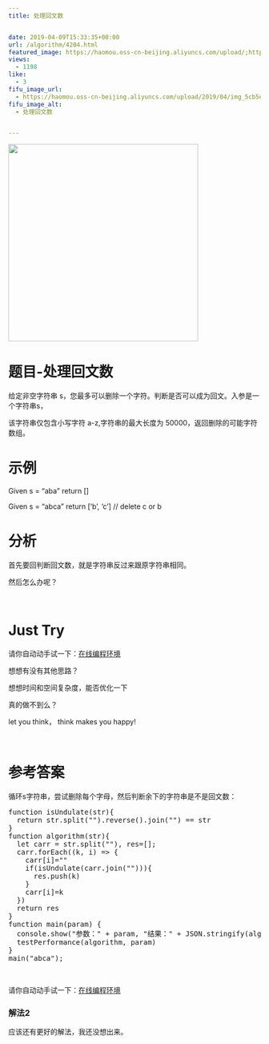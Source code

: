 ```yaml
---
title: 处理回文数


date: 2019-04-09T15:33:35+00:00
url: /algorithm/4204.html
featured_image: https://haomou.oss-cn-beijing.aliyuncs.com/upload/;https://haomou.oss-cn-beijing.aliyuncs.com/upload/2019/04/img_5cb5e63b3c673.png
views:
  - 1198
like:
  - 3
fifu_image_url:
  - https://haomou.oss-cn-beijing.aliyuncs.com/upload/2019/04/img_5cb5e63b3c673.png
fifu_image_alt:
  - 处理回文数


---
```

<p id="xmpsMFg">
  <img loading="lazy" class="alignnone  wp-image-4303 shadow" src="https://haomou.oss-cn-beijing.aliyuncs.com/upload/2019/04/img_5cb5e63b3c673.png?x-oss-process=image/quality,q_10/resize,m_lfit,w_200" data-src="https://haomou.oss-cn-beijing.aliyuncs.com/upload/2019/04/img_5cb5e63b3c673.png?x-oss-process=image/format,webp" alt="" width="379" height="394" srcset="https://haomou.oss-cn-beijing.aliyuncs.com/upload/2019/04/img_5cb5e63b3c673.png?x-oss-process=image/format,webp 1052w, https://haomou.oss-cn-beijing.aliyuncs.com/upload/2019/04/img_5cb5e63b3c673.png?x-oss-process=image/quality,q_50/resize,m_fill,w_288,h_300/format,webp 288w, https://haomou.oss-cn-beijing.aliyuncs.com/upload/2019/04/img_5cb5e63b3c673.png?x-oss-process=image/quality,q_50/resize,m_fill,w_768,h_799/format,webp 768w, https://haomou.oss-cn-beijing.aliyuncs.com/upload/2019/04/img_5cb5e63b3c673.png?x-oss-process=image/quality,q_50/resize,m_fill,w_577,h_600/format,webp 577w" sizes="(max-width: 379px) 100vw, 379px" />
</p>

# 题目-处理回文数

给定非空字符串 s，您最多可以删除一个字符。判断是否可以成为回文。入参是一个字符串s，

该字符串仅包含小写字符 a-z,字符串的最大长度为 50000，返回删除的可能字符数组。

# 示例

Given s = &#8220;aba&#8221; return []

Given s = &#8220;abca&#8221; return [&#8216;b&#8217;, &#8216;c&#8217;] // delete c or b

# 分析

首先要回判断回文数，就是字符串反过来跟原字符串相同。

然后怎么办呢？

&nbsp;

# Just Try

请你自动动手试一下：[在线编程环境][1]

想想有没有其他思路？

想想时间和空间复杂度，能否优化一下

真的做不到么？

let you think， think makes you happy!

&nbsp;

# 参考答案

循环s字符串，尝试删除每个字母，然后判断余下的字符串是不是回文数：

<pre class="EnlighterJSRAW" data-enlighter-language="null">function isUndulate(str){
  return str.split("").reverse().join("") == str
}
function algorithm(str){
  let carr = str.split(""), res=[];
  carr.forEach((k, i) =&gt; {
    carr[i]=""
    if(isUndulate(carr.join(""))){
      res.push(k)
    }
    carr[i]=k
  })
  return res
}
function main(param) {
  console.show("参数：" + param, "结果：" + JSON.stringify(algorithm(param)))
  testPerformance(algorithm, param)
}
main("abca");</pre>

&nbsp;

请你自动动手试一下：[在线编程环境][2]

### 解法2

应该还有更好的解法，我还没想出来。

 [1]: https://www.f2e123.com/code?code=algorithm&pid=4204
 [2]: https://www.f2e123.com/code?pid=4204